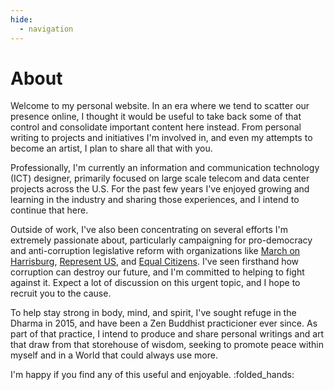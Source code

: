 ```yaml
---
hide:
  - navigation
---
```


# About

Welcome to my personal website. In an era where we tend to scatter our presence online,
I thought it would be useful to take back some of that control and consolidate important content
here instead. From personal writing to projects and initiatives I'm involved in, and even my
attempts to become an artist, I plan to share all that with you.

Professionally, I'm currently an information and communication technology (ICT) designer, primarily
focused on large scale telecom and data center projects across the U.S. For the past few years I've
enjoyed growing and learning in the industry and sharing those experiences, and I intend to continue
that here.

Outside of work, I've also been concentrating on several efforts I'm extremely passionate about,
particularly campaigning for pro-democracy and anti-corruption legislative reform with organizations
like [March on Harrisburg](https://www.mohpa.org), [Represent US](https://represent.us/), and
[Equal Citizens](https://equalcitizens.us/). I've seen firsthand how corruption can destroy our
future, and I'm committed to helping to fight against it. Expect a lot of discussion on this urgent
topic, and I hope to recruit you to the cause.

To help stay strong in body, mind, and spirit, I've sought refuge in the Dharma in 2015, and have
been a Zen Buddhist practicioner ever since. As part of that practice, I intend to produce and share
personal writings and art that draw from that storehouse of wisdom, seeking to promote peace within
myself and in a World that could always use more.

I'm happy if you find any of this useful and enjoyable. :folded_hands:

